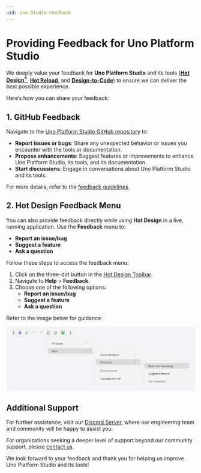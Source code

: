 ```yaml
---
uid: Uno.Studio.Feedback
---
```


# Providing Feedback for Uno Platform Studio

We deeply value your feedback for **Uno Platform Studio** and its tools ([**Hot Design<sup>®</sup>**](xref:Uno.HotDesign.Overview), [**Hot Reload**](xref:Uno.Studio.HotReload.Overview), and [**Design-to-Code**](xref:Uno.Figma.GetStarted)) to ensure we can deliver the best possible experience.

Here’s how you can share your feedback:

## 1. GitHub Feedback

Navigate to the [Uno Platform Studio GitHub repository](https://github.com/unoplatform/studio) to:

- **Report issues or bugs**: Share any unexpected behavior or issues you encounter with the tools or documentation.
- **Propose enhancements**: Suggest features or improvements to enhance Uno Platform Studio, its tools, and its documentation.
- **Start discussions**: Engage in conversations about Uno Platform Studio and its tools.

For more details, refer to the [feedback guidelines](https://github.com/unoplatform/studio/blob/main/README.md).

## 2. Hot Design Feedback Menu

You can also provide feedback directly while using **Hot Design** in a live, running application. Use the **Feedback** menu to:

- **Report an issue/bug**
- **Suggest a feature**
- **Ask a question**

Follow these steps to access the feedback menu:

1. Click on the three-dot button in the [Hot Design Toolbar](xref:Uno.Studio.HotDesign.GetStarted.Guide#toolbar).
2. Navigate to **Help** > **Feedback**.
3. Choose one of the following options:
   - **Report an issue/bug**
   - **Suggest a feature**
   - **Ask a question**

Refer to the image below for guidance:

![Hot Design Feedback Menu](Hot%20Design/Assets/hot-design-feedback-menu.png)

## Additional Support

For further assistance, visit our [Discord Server](https://platform.uno/uno-discord), where our engineering team and community will be happy to assist you.

For organizations seeking a deeper level of support beyond our community support, please [contact us](https://platform.uno/contact).

We look forward to your feedback and thank you for helping us improve Uno Platform Studio and its tools!
